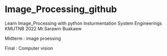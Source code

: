 # Image_Processing_github
Learn Image_Processing with python  Insturmentation System Engineerings KMUTNB 2022
Mr.Sarawin Buakaew

Midterm : image proessing 

Final : Computer vision

